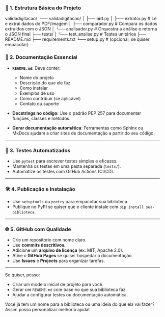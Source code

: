### 🚀 **1. Estrutura Básica do Projeto**
validadigitacao/
├── validadigitacao/
│   ├── __init__.py
│   ├── extrator.py         # Lê e extrai dados do PDF/imagem
│   ├── comparador.py       # Compara os dados extraídos com o JSON
│   └── analisador.py       # Orquestra a análise e retorna o JSON final
├── tests/
│   └── test_analise.py     # Testes unitários
├── README.md
├── requirements.txt
└── setup.py                # (opcional, se quiser empacotar)



### 🧾 **2. Documentação Essencial**
- **`README.md`**: Deve conter:
  - Nome do projeto
  - Descrição do que ele faz
  - Como instalar
  - Exemplos de uso
  - Como contribuir (se aplicável)
  - Contato ou suporte

- **Docstrings no código**: Use o padrão PEP 257 para documentar funções, classes e métodos.

- **Gerar documentação automática**: Ferramentas como Sphinx ou MkDocs ajudam a criar sites de documentação a partir do seu código.

---

### 🧪 **3. Testes Automatizados**
- Use `pytest` para escrever testes simples e eficazes.
- Mantenha os testes em uma pasta separada (`tests/`).
- Automatize os testes com GitHub Actions (CI/CD).

---

### 🛠️ **4. Publicação e Instalação**
- Use `setuptools` ou `poetry` para empacotar sua biblioteca.
- Publique no PyPI se quiser que o cliente instale com `pip install sua-biblioteca`.

---

### 🌐 **5. GitHub com Qualidade**
- Crie um repositório com nome claro.
- Use **commits descritivos**.
- Adicione um **arquivo de licença** (ex: MIT, Apache 2.0).
- Ative o **GitHub Pages** se quiser hospedar a documentação.
- Use **Issues** e **Projects** para organizar tarefas.

---

Se quiser, posso:
- Criar um modelo inicial de projeto para você.
- Gerar um `README.md` com base no que sua biblioteca faz.
- Ajudar a configurar testes ou documentação automática.

Você já tem um nome para a biblioteca ou uma ideia do que ela vai fazer? Assim posso personalizar melhor a ajuda!